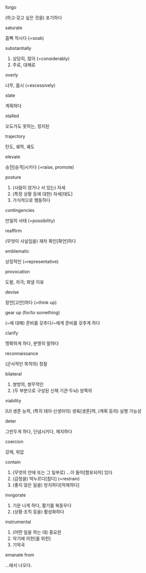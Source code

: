 forgo

(하고·갖고 싶은 것을) 포기하다

saturate 

흠뻑 적시다 (=soak)

substantially

1. 상당히, 많이 (=considerably)
2. 주로, 대체로

overly

너무, 몹시 (=excessively)

slate

계획하다

stalled

오도가도 못하는, 정지된

trajectory

탄도, 궤적, 궤도

elevate 

승진[승격]시키다 (=raise, promote)

posture

1. (사람이 앉거나 서 있는) 자세
2. (특정 상황 등에 대한) 자세[태도]
3. 가식적으로 행동하다

contingencies

만일의 사태 (=possibility)

reaffirm

(무엇이 사실임을) 재차 확인[확언]하다

emblematic

상징적인 (=representative)

provocation

도발, 자극; 화낼 이유

devise

창안[고안]하다 (=think up)

gear up (for/to something)

(~에 대해) 준비를 갖추다/~에게 준비를 갖추게 하다

clarify

명확하게 하다, 분명히 말하다

reconnaissance 

(군사적인 목적의) 정찰

bilateral

1. 쌍방의, 쌍무적인
2. (두 부분으로 구성된 신체 기관·두뇌) 양쪽의

viability

[U] 생존 능력, (특히 태아·신생아의) 생육[생존]력, (계획 등의) 실행 가능성

deter

그만두게 하다, 단념시키다, 제지하다

coercion

강제, 위압

contain

1. (무엇의 안에 또는 그 일부로) …이 들어[함유되어] 있다
2. (감정을) 억누르다[참다] (=restrain)
3. (좋지 않은 일을) 방지하다[억제하다]

invigorate

1. 기운 나게 하다, 활기를 북돋우다
2. (상황·조직 등을) 활성화하다

instrumental

1. (어떤 일을 하는 데) 중요한
2. 악기에 의한[를 위한]
3. 기악곡

emanate from

…에서 나오다.

